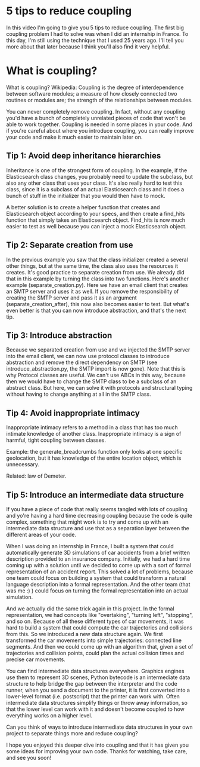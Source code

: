 # 5 tips to reduce coupling

In this video I'm going to give you 5 tips to reduce coupling. The first big coupling problem I had to solve was when I did an internship in France. To this day, I'm still using the technique that I used 25 years ago. I'll tell you more about that later because I think you'll also find it very helpful.

# What is coupling?

What is coupling? Wikipedia: Coupling is the degree of interdependence between software modules; a measure of how closely connected two routines or modules are; the strength of the relationships between modules.

You can never completely remove coupling. In fact, without any coupling you'd have a bunch of completely unrelated pieces of code that won't be able to work together. Coupling is needed in some places in your code. And if you're careful about where you introduce coupling, you can really improve your code and make it much easier to maintain later on.

## Tip 1: Avoid deep inheritance hierarchies

Inheritance is one of the strongest form of coupling. In the example, if the Elasticsearch class changes, you probably need to update the subclass, but also any other class that uses your class. It's also really hard to test this class, since it is a subclass of an actual Elasticsearch class and it does a bunch of stuff in the initializer that you would then have to mock.

A better solution is to create a helper function that creates and Elasticsearch object according to your specs, and then create a find_hits function that simply takes an Elasticsearch object. Find_hits is now much easier to test as well because you can inject a mock Elasticsearch object.

## Tip 2: Separate creation from use

In the previous example you saw that the class initializer created a several other things, but at the same time, the class also uses the resources it creates. It's good practice to separate creation from use. We already did that in this example by turning the class into two functions. Here's another example (separate_creation.py). Here we have an email client that creates an SMTP server and uses it as well. If you remove the responsibility of creating the SMTP server and pass it as an argument (separate_creation_after), this now also becomes easier to test. But what's even better is that you can now introduce abstraction, and that's the next tip.

## Tip 3: Introduce abstraction

Because we separated creation from use and we injected the SMTP server into the email client, we can now use protocol classes to introduce abstraction and remove the direct dependency on SMTP (see introduce_abstraction.py, the SMTP import is now gone). Note that this is why Protocol classes are useful. We can't use ABCs in this way, because then we would have to change the SMTP class to be a subclass of an abstract class. But here, we can solve it with protocols and structural typing without having to change anything at all in the SMTP class.

## Tip 4: Avoid inappropriate intimacy

Inappropriate intimacy refers to a method in a class that has too much intimate knowledge of another class. Inappropriate intimacy is a sign of harmful, tight coupling between classes.

Example: the generate_breadcrumbs function only looks at one specific geolocation, but it has knowledge of the entire location object, which is unnecessary.

Related: law of Demeter.

## Tip 5: Introduce an intermediate data structure

If you have a piece of code that really seems tangled with lots of coupling and yo're having a hard time decreasing coupling because the code is quite complex, something that might work is to try and come up with an intermediate data structure and use that as a separation layer between the different areas of your code.

When I was doing an internship in France, I built a system that could automatically generate 3D simulations of car accidents from a brief written description provided to an insurance company. Initially, we had a hard time coming up with a solution until we decided to come up with a sort of formal representation of an accident report. This solved a lot of problems, because one team could focus on building a system that could transform a natural language description into a formal representation. And the other team (that was me :) ) could focus on turning the formal representation into an actual simulation.

And we actually did the same trick again in this project. In the formal representation, we had concepts like "overtaking", "turning left", "stopping", and so on. Because of all these different types of car movements, it was hard to build a system that could compute the car trajectories and collisions from this. So we introduced a new data structure again. We first transformed the car movements into simple trajectories: connected line segments. And then we could come up with an algorithm that, given a set of trajectories and collision points, could plan the actual collision times and precise car movements.

You can find intermediate data structures everywhere. Graphics engines use them to represent 3D scenes, Python bytecode is an intermediate data structure to help bridge the gap between the interpreter and the code runner, when you send a document to the printer, it is first converted into a lower-level format (i.e. postscript) that the printer can work with. Often intermediate data structures simplify things or throw away information, so that the lower level can work with it and doesn't become coupled to how everything works on a higher level.

Can you think of ways to introduce intermediate data structures in your own project to separate things more and reduce coupling?

I hope you enjoyed this deeper dive into coupling and that it has given you some ideas for improving your own code. Thanks for watching, take care, and see you soon!
